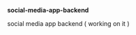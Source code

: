 **social-media-app-backend**             
            
social media app backend ( working on it )              
     
   
 
  
 
 
